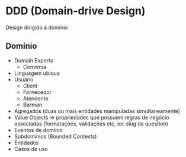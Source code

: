 # DDD (Domain-drive Design)
Design dirigido à domínio
## Domínio
- Domain Experts
  - Conversa
- Linguagem ubíqua
- Usuário
  - Client
  - Fornecedor
  - Atendente
  - Barman
- Agregados (duas ou mais entidades manipuladas simultaneamente)
- Value Objects => propriedades que possuem regras de negócio associadas (formatações, validações etc, ex: slug da question)
- Eventos de domínio
- Subdomínios (Bounded Contexts)
- Entidades
- Casos de uso